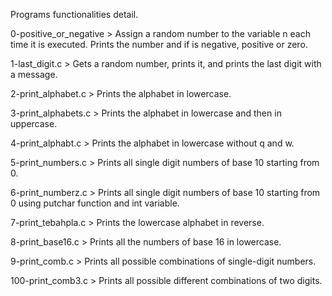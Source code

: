 Programs functionalities detail.

0-positive_or_negative > Assign a random number to the variable n each time it is executed. Prints the number and if is negative, positive or zero.

1-last_digit.c > Gets a random number, prints it, and prints the last digit with a message.

2-print_alphabet.c > Prints the alphabet in lowercase.

3-print_alphabets.c > Prints the alphabet in lowercase and then in uppercase.

4-print_alphabt.c > Prints the alphabet in lowercase without q and w.

5-print_numbers.c > Prints all single digit numbers of base 10 starting from 0.

6-print_numberz.c > Prints all single digit numbers of base 10 starting from 0 using putchar function and int variable.

7-print_tebahpla.c > Prints the lowercase alphabet in reverse.

8-print_base16.c > Prints all the numbers of base 16 in lowercase.

9-print_comb.c > Prints all possible combinations of single-digit numbers.

100-print_comb3.c > Prints all possible different combinations of two digits.
